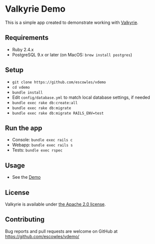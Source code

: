 # Valkyrie Demo

This is a simple app created to demonstrate working with [Valkyrie](https://github.com/samvera-labs/valkyrie).

## Requirements
* Ruby 2.4.x
* PostgreSQL 9.x or later (on MacOS: `brew install postgres`)

## Setup
* `git clone https://github.com/escowles/vdemo`
* `cd vdemo`
* `bundle install`
* Edit `config/database.yml` to match local database settings, if needed
* `bundle exec rake db:create:all`
* `bundle exec rake db:migrate`
* `bundle exec rake db:migrate RAILS_ENV=test`

## Run the app
* Console: `bundle exec rails c`
* Webapp: `bundle exec rails s`
* Tests: `bundle exec rspec`

## Usage
* See the [Demo](https://github.com/escowles/vdemo/wiki/Demo)


## License
Valkyrie is available under [the Apache 2.0 license](LICENSE).


## Contributing
Bug reports and pull requests are welcome on GitHub at https://github.com/escowles/vdemo/
